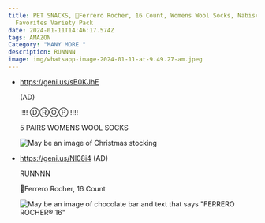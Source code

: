 ```yaml
---
title: PET SNACKS, 🍫Ferrero Rocher, 16 Count, Womens Wool Socks, Nabisco Team
  Favorites Variety Pack
date: 2024-01-11T14:46:17.574Z
tags: AMAZON
Category: "MANY MORE "
description: RUNNNN
image: img/whatsapp-image-2024-01-11-at-9.49.27-am.jpeg
---
```

* <!--StartFragment-->

  https://geni.us/sB0KJhE

  (AD)

  ‼️‼️ ⒹⓇⓄⓅ ‼️‼️

  5 PAIRS WOMENS WOOL SOCKS

  <!--EndFragment--><!--StartFragment-->

  ![May be an image of Christmas stocking](https://scontent.fccu11-1.fna.fbcdn.net/v/t39.30808-6/418569054_5896377583832943_3688808710888914863_n.jpg?_nc_cat=108&ccb=1-7&_nc_sid=c42490&_nc_ohc=vZQsrUN_il0AX-Qj8Y6&_nc_ht=scontent.fccu11-1.fna&oh=00_AfBAfrloXTRmycrunFrmcVeBr26X7oipdSGS4dBsYcTPng&oe=65A48AAE)

  <!--EndFragment-->
* <!--StartFragment-->

  https://geni.us/Nl08i4 (AD)

  RUNNNN

  🍫Ferrero Rocher, 16 Count

  <!--EndFragment--><!--StartFragment-->

  ![May be an image of chocolate bar and text that says "FERRERO ROCHER® 16"](https://scontent.fccu11-1.fna.fbcdn.net/v/t39.30808-6/418732247_5896375010499867_410348240722812046_n.jpg?stp=dst-jpg_p843x403&_nc_cat=110&ccb=1-7&_nc_sid=c42490&_nc_ohc=NfwRCqdGkREAX_SaFtT&_nc_ht=scontent.fccu11-1.fna&oh=00_AfC_4GQ4LQBBRexyyUWFr9R2JtvzQm_uEdpoUq-hwqnA5A&oe=65A463D7)

  <!--EndFragment-->

![]()